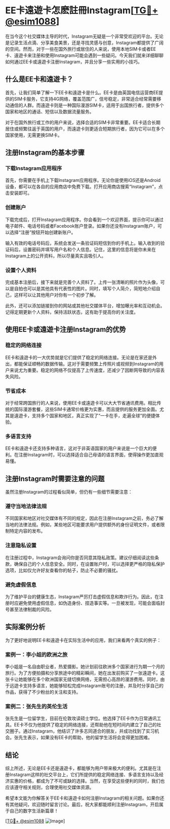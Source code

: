 # EE卡遠遊卡怎麽註冊Instagram[[TG💪+ @esim1088](https://t.me/s/esim1088)]

在当今这个社交媒体主导的时代，Instagram无疑是一个非常受欢迎的平台。无论是记录生活点滴、分享美食美景，还是寻找灵感与创意，Instagram都提供了广阔的空间。然而，对于一些在国外旅行或居住的人来说，使用本地SIM卡或者EE卡、遠遊卡来注册和使用Instagram可能会遇到一些疑问。今天我们就来详细聊聊如何通过EE卡或遠遊卡注册Instagram，并且分享一些实用的小技巧。

## 什么是EE卡和遠遊卡？

首先，让我们简单了解一下EE卡和遠遊卡是什么。EE卡是由英国电信运营商EE提供的SIM卡服务，它支持4G网络，覆盖范围广，信号稳定，非常适合经常需要移动通信的人群。而遠遊卡则是一种国际漫游SIM卡，适用于出国旅行者，提供多个国家和地区的通话、短信以及数据流量服务。

对于在国外旅行或工作的用户来说，选择合适的SIM卡非常重要。EE卡适合长期居住或频繁往返于英国的用户，而遠遊卡则更适合短期旅行者，因为它可以在多个国家使用，无需更换SIM卡。

## 注册Instagram的基本步骤

### 下载Instagram应用程序

首先，你需要在手机上下载Instagram应用程序。无论你是使用iOS还是Android设备，都可以在各自的应用商店中免费下载。打开应用商店搜索“Instagram”，点击安装即可。

### 创建账户

下载完成后，打开Instagram应用程序。你会看到一个欢迎界面，提示你可以通过电子邮件、电话号码或者Facebook账户登录。如果你还没有Instagram账户，可以选择“注册”按钮开始创建新账户。

输入有效的电话号码后，系统会发送一条验证码短信到你的手机上。输入收到的验证码后，设置密码并填写用户名和个人信息。记住，这里的信息将是你未来在Instagram上的公开资料，所以尽量真实且吸引人。

### 设置个人资料

完成基本注册后，接下来就是完善个人资料了。上传一张清晰的照片作为头像，可以是自拍也可以是其他具有代表性的图片。同时，填写个人简介，简短地介绍自己，这样可以让其他用户对你有一个初步了解。

此外，还可以添加链接到你的网站或其他社交媒体平台，增加曝光率和互动机会。记得定期更新个人资料，保持活跃状态，这有助于提高你的关注度。

## 使用EE卡或遠遊卡注册Instagram的优势

### 稳定的网络连接

EE卡和遠遊卡的一大优势就是它们提供了稳定的网络连接。无论是在家还是外出，都能保证顺畅的数据传输。这对于需要频繁上传照片或视频到Instagram的用户来说尤为重要。稳定的网络不仅提高了上传速度，还减少了因断网导致的内容丢失风险。

### 节省成本

对于经常跨国旅行的人来说，使用EE卡或遠遊卡可以大大节省通讯费用。相比传统的国际漫游套餐，这些SIM卡通常价格更为实惠，而且提供的服务更加全面。尤其是遠遊卡，支持多个国家和地区，真正实现了“一卡在手，走遍全球”的便捷体验。

### 多语言支持

EE卡和遠遊卡还支持多种语言，这对于非英语国家的用户来说是一个巨大的便利。在注册Instagram时，可以选择适合自己母语的语言界面，使得操作更加直观易懂。

## 注册Instagram时需要注意的问题

虽然注册Instagram的过程看似简单，但仍有一些细节需要注意：

### 遵守当地法律法规

不同国家和地区对社交媒体有不同的规定，因此在注册Instagram之前，务必了解当地的法律法规。例如，某些地区可能要求用户提供额外的身份证明文件，或者限制特定内容的发布。

### 注意隐私设置

在注册过程中，Instagram会询问你是否同意其隐私政策。建议仔细阅读这些条款，确保自己的个人信息安全。同时，在设置账户时，可以选择更严格的隐私保护选项，比如仅允许好友查看你的帖子，防止不必要的骚扰。

### 避免虚假信息

为了维护平台的健康生态，Instagram严厉打击虚假信息和欺诈行为。因此，在注册时应避免使用虚假信息，如伪造身份、捏造事实等。一旦被发现，可能会面临封号甚至法律制裁的风险。

## 实际案例分析

为了更好地说明EE卡和遠遊卡在实际生活中的应用，我们来看两个真实的例子：

### 案例一：李小姐的欧洲之旅

李小姐是一名自由职业者，热爱摄影。她计划前往欧洲多个国家进行为期一个月的旅行。为了方便拍摄和分享旅途中的精彩瞬间，她在出发前购买了一张遠遊卡。这张卡让她能够在多个欧洲国家无缝切换网络，无需担心高昂的漫游费用。同时，由于远遊卡支持多语言，她能够轻松完成Instagram账号的注册，并及时分享自己的作品，获得了不少粉丝的关注和支持。

### 案例二：张先生的英伦生活

张先生是一位留学生，目前在伦敦攻读硕士学位。他选择了EE卡作为日常通讯工具。EE卡不仅为他提供了稳定的网络连接，还帮助他在短时间内建立了自己的社交圈子。通过Instagram，他结识了许多志同道合的朋友，并成功找到了实习机会。张先生表示，如果没有EE卡的帮助，他的留学生活将会变得更加困难。

## 结论

综上所述，无论是EE卡还是遠遊卡，都能够为用户带来极大的便利。尤其是在注册Instagram这样的社交平台上，它们所提供的稳定网络连接、多语言支持以及经济实惠的价格，都成为了不可或缺的选择。当然，在享受这些便利的同时，我们也应该遵守相关规则，合理使用社交媒体资源。

希望本文能为你解答关于EE卡和遠遊卡如何注册Instagram的相关问题。如果你还有其他疑问，欢迎随时留言讨论。最后，祝大家都能顺利注册Instagram，开启属于自己的数字生活新篇章！

[[TG💪+ @esim1088](https://t.me/s/esim1088) ![Image](https://i.postimg.cc/4NQfJmqS/Snipaste-2025-05-13-00-14-12.png)]